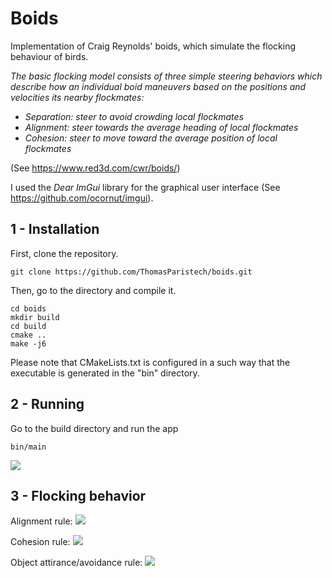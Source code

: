 # Boids

Implementation of Craig Reynolds' boids, which simulate the flocking behaviour of birds.

*The basic flocking model consists of three simple steering behaviors which describe how an individual boid maneuvers based on the positions and velocities its nearby flockmates:*
 - *Separation: steer to avoid crowding local flockmates*
- *Alignment: steer towards the average heading of local flockmates*
- *Cohesion: steer to move toward the average position of local flockmates*

(See https://www.red3d.com/cwr/boids/)

I used the *Dear ImGui* library for the graphical user interface (See https://github.com/ocornut/imgui).

## 1 - Installation

First, clone the repository.
```
git clone https://github.com/ThomasParistech/boids.git
```
Then, go to the directory and compile it.
```
cd boids
mkdir build
cd build
cmake ..
make -j6
```
Please note that CMakeLists.txt is configured in a such way that the executable is generated in the "bin" directory.

## 2 - Running

Go to the build directory and run the app
```
bin/main
```

![](./images/birds_spirals2.gif)

## 3 - Flocking behavior

Alignment rule:
![](./images/alignment.gif)

Cohesion rule:
![](./images/cohesion.gif)

Object attirance/avoidance rule:
![](./images/magnet.gif)